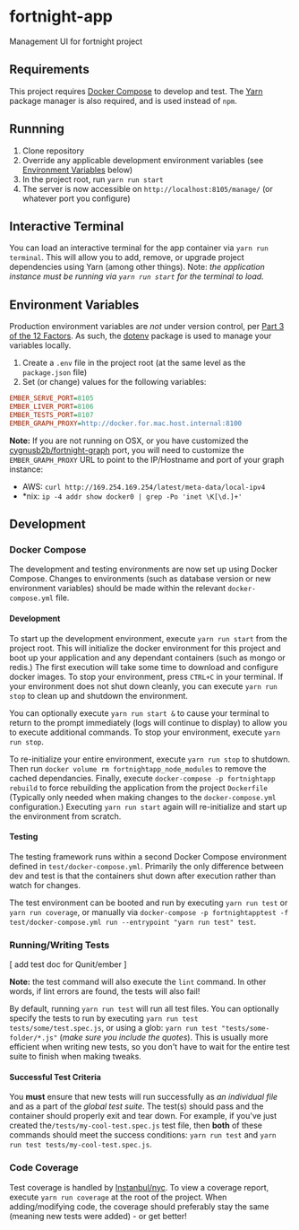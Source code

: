 # fortnight-app
Management UI for fortnight project

## Requirements
This project requires [Docker Compose](https://docs.docker.com/compose/overview/) to develop and test. The [Yarn](https://yarnpkg.com) package manager is also required, and is used instead of `npm`.

## Runnning
1. Clone repository
2. Override any applicable development environment variables (see [Environment Variables](#environment-variables) below)
3. In the project root, run `yarn run start`
4. The server is now accessible on `http://localhost:8105/manage/` (or whatever port you configure)

## Interactive Terminal
You can load an interactive terminal for the app container via `yarn run terminal`. This will allow you to add, remove, or upgrade project dependencies using Yarn (among other things). Note: _the application instance must be running via `yarn run start` for the terminal to load._

## Environment Variables
Production environment variables are *not* under version control, per [Part 3 of the 12 Factors](https://12factor.net/config). As such, the [dotenv](https://www.npmjs.com/package/dotenv) package is used to manage your variables locally.
1. Create a `.env` file in the project root (at the same level as the `package.json` file)
2. Set (or change) values for the following variables:
```ini
EMBER_SERVE_PORT=8105
EMBER_LIVER_PORT=8106
EMBER_TESTS_PORT=8107
EMBER_GRAPH_PROXY=http://docker.for.mac.host.internal:8100
```
 **Note:** If you are not running on OSX, or you have customized the [cygnusb2b/fortnight-graph](https://github.com/cygnusb2b/fortnight-graph) port, you will need to customize the `EMBER_GRAPH_PROXY` URL to point to the IP/Hostname and port of your graph instance:
 - AWS: `curl http://169.254.169.254/latest/meta-data/local-ipv4`
 - *nix: `ip -4 addr show docker0 | grep -Po 'inet \K[\d.]+'`

## Development
### Docker Compose
The development and testing environments are now set up using Docker Compose. Changes to environments (such as database version or new environment variables) should be made within the relevant `docker-compose.yml` file.

#### Development
To start up the development environment, execute `yarn run start` from the project root. This will initialize the docker environment for this project and boot up your application and any dependant containers (such as mongo or redis.) The first execution will take some time to download and configure docker images. To stop your environment, press `CTRL+C` in your terminal. If your environment does not shut down cleanly, you can execute `yarn run stop` to clean up and shutdown the environment.

You can optionally execute `yarn run start &` to cause your terminal to return to the prompt immediately (logs will continue to display) to allow you to execute additional commands. To stop your environment, execute `yarn run stop`.

To re-initialize your entire environment, execute `yarn run stop` to shutdown. Then run `docker volume rm fortnightapp_node_modules` to remove the cached dependancies. Finally, execute `docker-compose -p fortnightapp rebuild` to force rebuilding the application from the project `Dockerfile` (Typically only needed when making changes to the `docker-compose.yml` configuration.) Executing `yarn run start` again will re-initialize and start up the environment from scratch.

#### Testing
The testing framework runs within a second Docker Compose environment defined in `test/docker-compose.yml`. Primarily the only difference between dev and test is that the containers shut down after execution rather than watch for changes.

The test environment can be booted and run by executing `yarn run test` or `yarn run coverage`, or manually via `docker-compose -p fortnightapptest -f test/docker-compose.yml run --entrypoint "yarn run test" test`.

### Running/Writing Tests
[ add test doc for Qunit/ember ]

 **Note:** the test command will also execute the `lint` command. In other words, if lint errors are found, the tests will also fail!

By default, running `yarn run test` will run all test files. You can optionally specify the tests to run by executing `yarn run test tests/some/test.spec.js`, or using a glob: `yarn run test "tests/some-folder/*.js"` (_make sure you include the quotes_). This is usually more efficient when writing new tests, so you don't have to wait for the entire test suite to finish when making tweaks.

#### Successful Test Criteria
You __must__ ensure that new tests will run successfully as _an individual file_ and as a part of the _global test suite_. The test(s) should pass and the container should properly exit and tear down. For example, if you've just created the`/tests/my-cool-test.spec.js` test file, then __both__ of these commands should meet the success conditions: `yarn run test` and `yarn run test tests/my-cool-test.spec.js`.

### Code Coverage
Test coverage is handled by [Instanbul/nyc](https://istanbul.js.org/). To view a coverage report, execute `yarn run coverage` at the root of the project. When adding/modifying code, the coverage should preferably stay the same (meaning new tests were added) - or get better!
